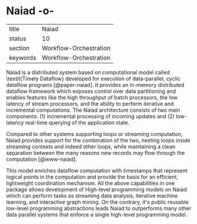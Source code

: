 # Naiad -o-


|          |                        |
| -------- | ---------------------- |
| title    | Naiad                  | 
| status   | 10                     |
| section  | Workflow-Orchestration |
| keywords | Workflow-Orchestration |



Naiad is a distributed system based on computational model called
\textit{Timely Dataflow} developed for execution of data-parallel,
cyclic dataflow programs [@paper-naiad].  It provides an in-memory
distributed dataflow framework which exposes control over data
partitioning and enables features like the high throughput of batch
processors, the low latency of stream processors, and the ability to
perform iterative and incremental computations. The Naiad architecture
consists of two main components: (1) incremental processing of
incoming updates and (2) low-latency real-time querying of the
application state.
    
Compared to other systems supporting loops or streaming computation,
Naiad provides support for the combination of the two, nesting loops
inside streaming contexts and indeed other loops, while maintaining a
clean separation between the many reasons new records may flow through
the computation [@www-naiad].
    
This model enriches dataflow computation with timestamps that
represent logical points in the computation and provide the basis for
an efficient, lightweight coordination mechanism.  All the above
capabilities in one package allows development of High-level
programming models on Naiad which can perform tasks as streaming data
analysis, iterative machine learning, and interactive graph mining. On
the contrary, it's public reusable low-level programming abstractions
leads Naiad to outperforms many other data parallel systems that
enforce a single high-level programming model.


    
